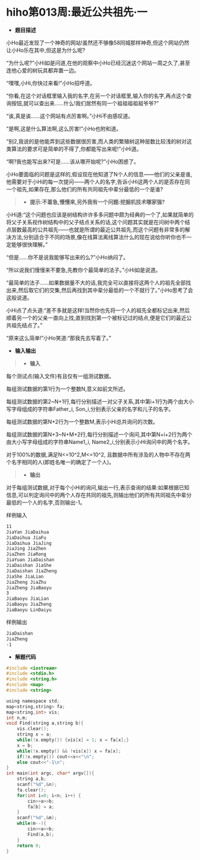 # hiho第013周:最近公共祖先·一

* **题目描述**

小Ho最近发现了一个神奇的网站!虽然还不够像58同城那样神奇,但这个网站仍然让小Ho乐在其中,但这是为什么呢?

“为什么呢?”小Hi如是问道,在他的观察中小Ho已经沉迷这个网站一周之久了,甚至连他心爱的树玩具都弃置一边。

“嘿嘿,小Hi,你快过来看!”小Ho招呼道。

“你看,在这个对话框里输入我的名字,在另一个对话框里,输入你的名字,再点这个查询按钮,就可以查出来……什么!我们居然有同一个祖祖祖祖祖爷爷?”

“诶,真是诶……这个网站有点厉害啊。”小Hi不由感叹道。

“是啊,这是什么算法啊,这么厉害!”小Ho也附和道。

“别2,我说的是他能弄到这些数据很厉害,而人类的繁殖树这种层数比较浅的树对这类算法的要求可是简单的不得了,你都能写出来呢!”小Hi道。

“啊?我也能写出来?可是……该从哪开始呢?”小Ho困惑了。

小Ho要面临的问题是这样的,假设现在他知道了N个人的信息——他们的父亲是谁,他需要对于小Hi的每一次提问——两个人的名字,告诉小Hi这两个人的是否存在同一个祖先,如果存在,那么他们的所有共同祖先中辈分最低的一个是谁?

> * **提示:不着急,慢慢来,另外我有一个问题:挖掘机技术哪家强?**

小Hi道:“这个问题也应该是树结构许许多多问题中颇为经典的一个了,如果就简单的将父子关系视作树结构中的父子结点关系的话,这个问题其实就是在问树中两个结点层数最高的公共祖先——也就是所谓的最近公共祖先,而这个问题有非常多的解决方法,分别适合于不同的场景,像在线算法离线算法什么的现在说给你听你也不一定能够很快理解。”

“但是……你不是说我能够写出来的么?”小Ho纳闷了。

“所以说我们慢慢来不要急,先教你个最简单的法子。”小Hi如是说道。

“最简单的法子……如果数据量不大的话,我完全可以直接将这两个人的祖先全部找出来,然后取它们的交集,然后再找到其中辈分最低的一个不就行了。”小Ho思考了会这般说道。

小Hi点了点头道:“差不多就是这样!当然你也先将一个人的祖先全都标记出来,然后顺着另一个的父亲一直向上找,直到找到第一个被标记过的结点,便是它们的最近公共祖先结点了。”

“原来这么简单!”小Ho笑道:“那我先去写着了。”

* **输入输出**

> * **输入**

每个测试点(输入文件)有且仅有一组测试数据。

每组测试数据的第1行为一个整数N,意义如前文所述。

每组测试数据的第2~N+1行,每行分别描述一对父子关系,其中第i+1行为两个由大小写字母组成的字符串Father\_i, Son\_i,分别表示父亲的名字和儿子的名字。

每组测试数据的第N+2行为一个整数M,表示小Hi总共询问的次数。

每组测试数据的第N+3~N+M+2行,每行分别描述一个询问,其中第N+i+2行为两个由大小写字母组成的字符串Name1\_i, Name2\_i,分别表示小Hi询问中的两个名字。

对于100%的数据,满足N<=10^2,M<=10^2, 且数据中所有涉及的人物中不存在两个名字相同的人(即姓名唯一的确定了一个人)。

> * **输出**

对于每组测试数据,对于每个小Hi的询问,输出一行,表示查询的结果:如果根据已知信息,可以判定询问中的两个人存在共同的祖先,则输出他们的所有共同祖先中辈分最低的一个人的名字,否则输出-1。

样例输入

```sh
11
JiaYan JiaDaihua
JiaDaihua JiaFu
JiaDaihua JiaJing
JiaJing JiaZhen
JiaZhen JiaRong
JiaYuan JiaDaishan
JiaDaishan JiaShe
JiaDaishan JiaZheng
JiaShe JiaLian
JiaZheng JiaZhu
JiaZheng JiaBaoyu
3
JiaBaoyu JiaLian
JiaBaoyu JiaZheng
JiaBaoyu LinDaiyu
```

样例输出

```sh
JiaDaishan
JiaZheng
-1
```
 
* **解题代码**

```c
#include <iostream>
#include <stdio.h>
#include <string.h>
#include <map>
#include <string>

using namespace std;
map<string,string> fa;
map<string,int> vis;
int n,m;
void Find(string a,string b){
    vis.clear();
    string x = a;
    while(!x.empty()) {vis[x] = 1; x = fa[x];}
    x = b;
    while(!x.empty() && !vis[x]) x = fa[x];
    if(!x.empty()) cout<<x<<"\n";
    else cout<<"-1\n";
}
int main(int argc, char* argv[]){
    string a,b;
    scanf("%d",&n);
    fa.clear();
    for(int i=0; i<n; i++) {
        cin>>a>>b;
        fa[b] = a;
    }
    scanf("%d",&m);
    while(m--){
        cin>>a>>b;
        Find(a,b);
    }
    return 0;
}
```
